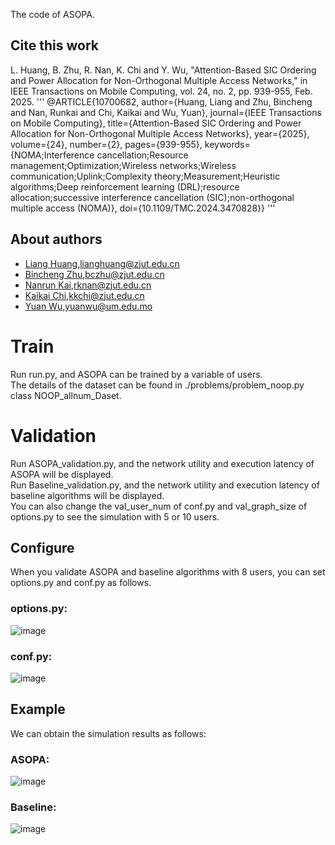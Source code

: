 
The code of ASOPA.
## Cite this work
L. Huang, B. Zhu, R. Nan, K. Chi and Y. Wu, "Attention-Based SIC Ordering and Power Allocation for Non-Orthogonal Multiple Access Networks," in IEEE Transactions on Mobile Computing, vol. 24, no. 2, pp. 939-955, Feb. 2025.
'''
@ARTICLE{10700682,
  author={Huang, Liang and Zhu, Bincheng and Nan, Runkai and Chi, Kaikai and Wu, Yuan},
  journal={IEEE Transactions on Mobile Computing}, 
  title={Attention-Based SIC Ordering and Power Allocation for Non-Orthogonal Multiple Access Networks}, 
  year={2025},
  volume={24},
  number={2},
  pages={939-955},
  keywords={NOMA;Interference cancellation;Resource management;Optimization;Wireless networks;Wireless communication;Uplink;Complexity theory;Measurement;Heuristic algorithms;Deep reinforcement learning (DRL);resource allocation;successive interference cancellation (SIC);non-orthogonal multiple access (NOMA)},
  doi={10.1109/TMC.2024.3470828}}
'''
## About authors
* [Liang Huang](https://scholar.google.com/citations?user=NifLoZ4AAAAJ),lianghuang@zjut.edu.cn
* [Bincheng Zhu](https://ieeexplore.ieee.org/author/37089420307),bczhu@zjut.edu.cn
* [Nanrun Kai](https://ieeexplore.ieee.org/author/37089596991),rknan@zjut.edu.cn
* [Kaikai Chi](https://scholar.google.com/citations?user=MrdiGtMAAAAJ&hl=en&oi=ao),kkchi@zjut.edu.cn
* [Yuan Wu](https://scholar.google.com/citations?hl=en&user=H1bxY_4AAAAJ),yuanwu@um.edu.mo

# Train
Run run.py, and ASOPA can be trained by a variable of users. <br>
The details of the dataset can be found in ./problems/problem_noop.py class NOOP_allnum_Daset.<br>
# Validation
Run ASOPA_validation.py, and the network utility and execution latency of ASOPA will be displayed. <br>
Run Baseline_validation.py, and the network utility and execution latency of baseline algorithms will be displayed.<br>
You can also change the val_user_num of conf.py and val_graph_size of options.py to see the simulation with 5 or 10 users.

## Configure
When you validate ASOPA and baseline algorithms with 8 users, you can set options.py and conf.py as follows.
### options.py:
![image](https://github.com/user-attachments/assets/90b90963-d782-484c-8012-2d6d3aacf8f2)
### conf.py:
![image](https://github.com/user-attachments/assets/2e928ced-fa09-4cef-9e36-b2856c192355)

## Example
We can obtain the simulation results as follows:
### ASOPA:
![image](https://github.com/user-attachments/assets/f3062470-f106-4437-99f8-747ddd77f9da)
### Baseline:
![image](https://github.com/user-attachments/assets/c682f269-1701-414c-a1cf-b183bfdb9908)

